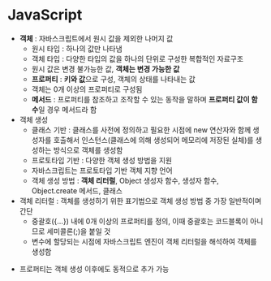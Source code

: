 # JavaScript
* **객체** : 자바스크립트에서 원시 값을 제외한 나머지 값
  - 원시 타입 : 하나의 값만 나타냄
  - 객체 타입 : 다양한 타입의 값을 하나의 단위로 구성한 복합적인 자료구조
  - 원시 값은 변경 불가능한 값, **객체는 변경 가능한 값**
  - **프로퍼티** : **키와 값**으로 구성, 객체의 상태를 나타내는 값
  - 객체는 0개 이상의 프로퍼티로 구성됨
  - **메서드** : 프로퍼티를 참조하고 조작할 수 있는 동작을 말하며 **프로퍼티 값이 함수**일 경우 메서드라 함
* 객체 생성
  - 클래스 기반 : 클래스를 사전에 정의하고 필요한 시점에 new 연산자와 함께 생성자를 호출해서 인스턴스(클래스에 의해 생성되어 메모리에 저장된 실체)를 생성하는 방식으로 객체를 생성함
  - 프로토타입 기반 : 다양한 객체 생성 방법을 지원
  - 자바스크립트는 프로토타입 기반 객체 지향 언어
  - 객체 생성 방법 : **객체 리터럴**, Object 생성자 함수, 생성자 함수, Object.create 메서드, 클래스
* 객체 리터럴 : 객체를 생성하기 위한 표기법으로 객체 생성 방법 중 가장 일반적이며 간단
  - 중괄호({...}) 내에 0개 이상의 프로퍼티를 정의, 이때 중괄호는 코드블록이 아니므로 세미콜론(;)을 붙일 것
  - 변수에 할당되는 시점에 자바스크립트 엔진이 객체 리터럴을 해석하여 객체를 생성함
- 프로퍼티는 객체 생성 이후에도 동적으로 추가 가능